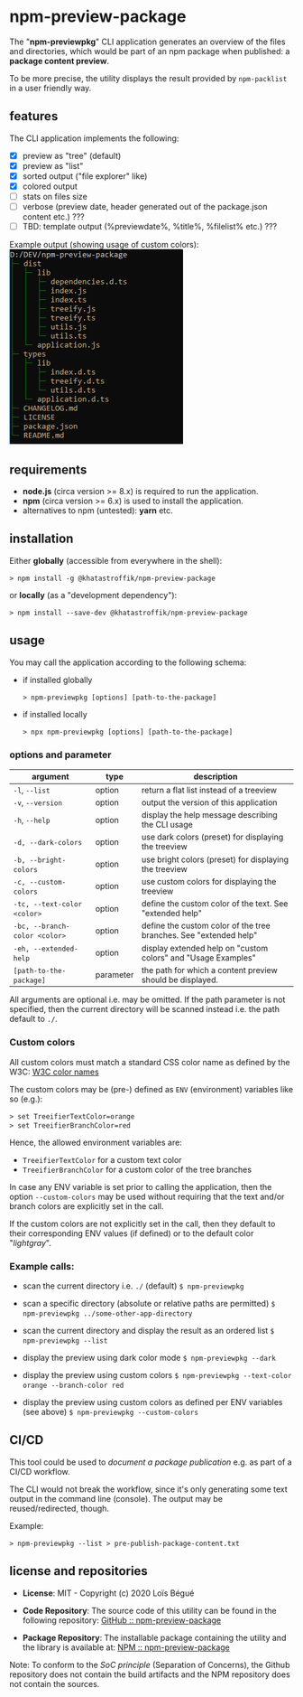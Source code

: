 # npm-preview-package

The "**npm-previewpkg**" CLI application generates an overview of the files and directories, which would be part of an npm package when published:
a **package content preview**.

To be more precise, the utility displays the result provided by `npm-packlist` in a user friendly way.

## features

The CLI application implements the following:

- [x] preview as "tree" (default)
- [x] preview as "list"
- [x] sorted output ("file explorer" like)
- [x] colored output
- [ ] stats on files size
- [ ] verbose (preview date, header generated out of the package.json content etc.) ???
- [ ] TBD: template output (%previewdate%, %title%, %filelist% etc.) ???

Example output (showing usage of custom colors):
![example output](doc/screenshot-output.png)

## requirements

- **node.js** (circa version >= 8.x)  is required to run the application.
- **npm** (circa version >= 6.x) is used to install the application.
- alternatives to npm (untested): **yarn** etc.

## installation

Either **globally** (accessible from everywhere in the shell):

```shell
> npm install -g @khatastroffik/npm-preview-package
```

or **locally** (as a "development dependency"):

```shell
> npm install --save-dev @khatastroffik/npm-preview-package
```

## usage

You may call the application according to the following schema:

- if installed globally

  ```shell
  > npm-previewpkg [options] [path-to-the-package]
  ```

- if installed locally

  ```shell
  > npx npm-previewpkg [options] [path-to-the-package]
  ```

### options and parameter

| argument | type | description |
|---|---|---|
`-l`, `--list`| option | return a flat list instead of a treeview
`-v`, `--version`| option | output the version of this application
`-h`, `--help` | option | display the help message describing the CLI usage
`-d, --dark-colors` | option | use dark colors (preset) for displaying the treeview
`-b, --bright-colors` | option | use bright colors (preset) for displaying the treeview
`-c, --custom-colors` | option | use custom colors for displaying the treeview
`-tc, --text-color <color>` | option | define the custom color of the text. See "extended help"
`-bc, --branch-color <color>` | option | define the custom color of the tree branches. See "extended help"
`-eh, --extended-help` | option | display extended help on "custom colors" and "Usage Examples"
`[path-to-the-package]` | parameter | the path for which a content preview should be displayed.

All arguments are optional i.e. may be omitted. If the path parameter is not specified, then the current directory will be scanned instead i.e. the path default to `./`.

### Custom colors

All custom colors must match a standard CSS color name as defined by the W3C: [W3C color names](https://www.w3.org/wiki/CSS/Properties/color/keywords)

The custom colors may be (pre-) defined as `ENV` (environment) variables like so (e.g.):

```shell
> set TreeifierTextColor=orange
> set TreeifierBranchColor=red
```

Hence, the allowed environment variables are:

- `TreeifierTextColor` for a custom text color
- `TreeifierBranchColor` for a custom color of the tree branches

In case any ENV variable is set prior to calling the application, then the option `--custom-colors` may be used without requiring that the text and/or branch colors are explicitly set in the call.

If the custom colors are not explicitly set in the call, then they default to their corresponding ENV values (if defined) or to the default color "*lightgray*".

### Example calls:

- scan the current directory i.e. `./` (default)
`$ npm-previewpkg`

- scan a specific directory (absolute or relative paths are permitted)
`$ npm-previewpkg ../some-other-app-directory`

- scan the current directory and display the result as an ordered list
`$ npm-previewpkg --list`

- display the preview using dark color mode
`$ npm-previewpkg --dark`

- display the preview using custom colors
`$ npm-previewpkg --text-color orange --branch-color red`

- display the preview using custom colors as defined per ENV variables (see above)
`$ npm-previewpkg --custom-colors`

## CI/CD

This tool could be used to *document a package publication* e.g. as part of a CI/CD workflow.

The CLI would not break the workflow, since it's only generating some text output in the command line (console). The output may be reused/redirected, though.

Example:

  ```shell
  > npm-previewpkg --list > pre-publish-package-content.txt
  ```

## license and repositories

- **License**: MIT - Copyright (c) 2020 Loïs Bégué

- **Code Repository**: The source code of this utility can be found in the following repository: [GitHub :: npm-preview-package](https://github.com/khatastroffik/npm-preview-package)

- **Package Repository**: The installable package containing the utility and the library is available at: [NPM :: npm-preview-package](https://www.npmjs.com/package/@khatastroffik/npm-preview-package)

Note: To conform to the *SoC principle* (Separation of Concerns), the Github repository does not contain the build artifacts and the NPM repository does not contain the sources.
